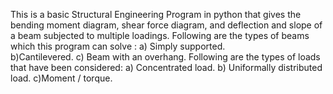 This is a basic Structural Engineering Program in python  that gives the bending moment diagram, shear force diagram, and deflection and slope of a beam subjected to multiple loadings.
Following are the types of beams which this program can solve :
a) Simply supported.  
b)Cantilevered.
c) Beam with an overhang.
Following are the types of loads that have been considered:
a) Concentrated load.
b) Uniformally distributed load.
c)Moment / torque.
